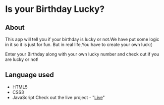 
# Is your Birthday Lucky?

## About

This app will tell you if your birthday is lucky or not.We have put some logic in it so it is just for fun. But in real life,You have to create your own luck:) 

Enter your Birthday along with your own lucky number and check out if you are lucky or not!

## Language used

- HTML5
- CSS3
- JavaScript
Check out the live project - "[Live]()"
